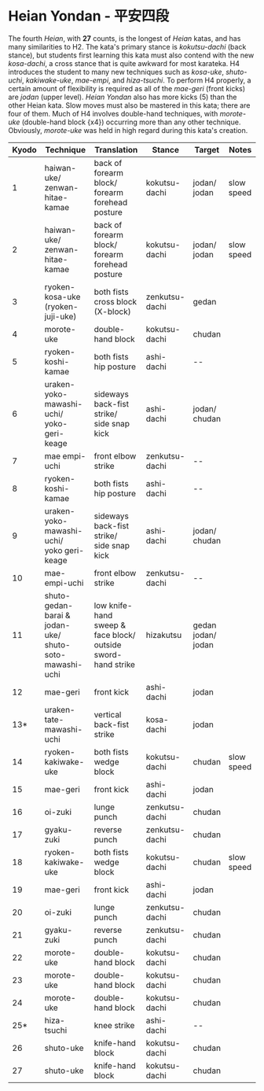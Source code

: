 # Heian Yondan - 平安四段

The fourth _Heian_, with **27** counts, is the longest of _Heian_ katas, and has many similarities to H2. The kata's primary stance is _kokutsu-dachi_ (back stance), but students first learning this kata must also contend with the new _kosa-dachi_, a cross stance that is quite awkward for most karateka. H4 introduces the student to many new techniques such as _kosa-uke_, _shuto-uchi_, _kakiwake-uke_, _mae-empi_, and _hiza-tsuchi_. To perform H4 properly, a certain amount of flexibility is required as all of the _mae-geri_ (front kicks) are _jodan_ (upper level). _Heian Yondan_ also has more kicks (5) than the other Heian kata. Slow moves must also be mastered in this kata; there are four of them. Much of H4 involves double-hand techniques, with _morote-uke_ (double-hand block {x4}) occurring more than any other technique. Obviously, _morote-uke_ was held in high regard during this kata's creation.


| Kyodo | Technique | Translation | Stance | Target | Notes |
| ----- | --------- | ----------- | ------ | ------ | ----- |
| 1     | haiwan-uke/<br>zenwan-hitae-kamae | back of forearm block/<br>forearm forehead posture | kokutsu-dachi | jodan/<br>jodan | slow speed |
| 2     | haiwan-uke/<br>zenwan-hitae-kamae | back of forearm block/<br>forearm forehead posture | kokutsu-dachi | jodan/<br>jodan | slow speed |
| 3     | ryoken-kosa-uke<br>(ryoken-juji-uke) | both fists cross block<br>(X-block) | zenkutsu-dachi | gedan | |
| 4     | morote-uke | double-hand block | kokutsu-dachi | chudan | |
| 5     | ryoken-koshi-kamae | both fists hip posture | ashi-dachi | -- | |
| 6     | uraken-yoko-mawashi-uchi/<br>yoko-geri-keage | sideways back-fist strike/<br>side snap kick | ashi-dachi | jodan/<br>chudan | |
| 7     | mae empi-uchi | front elbow strike | zenkutsu-dachi | -- | |
| 8     | ryoken-koshi-kamae | both fists hip posture | ashi-dachi | -- | |tsugi-ashi |
| 9     | uraken-yoko-mawashi-uchi/<br>yoko geri-keage | sideways back-fist strike/<br>side snap kick | ashi-dachi | jodan/<br>chudan | |
| 10    | mae-empi-uchi | front elbow strike | zenkutsu-dachi | -- | |
| 11    | shuto-gedan-barai &<br>jodan-uke/<br>shuto-soto-mawashi-uchi | low knife-hand sweep &<br>face block/<br>outside sword-hand strike | hizakutsu | gedan<br>jodan/<br>jodan | |
| 12    | mae-geri | front kick | ashi-dachi | jodan | |
| 13*   | uraken-tate-mawashi-uchi | vertical back-fist strike | kosa-dachi | jodan | |
| 14    | ryoken-kakiwake-uke | both fists wedge block | kokutsu-dachi | chudan | slow speed |
| 15    | mae-geri | front kick | ashi-dachi | jodan | |
| 16    | oi-zuki  | lunge punch | zenkutsu-dachi | chudan | |
| 17    | gyaku-zuki | reverse punch | zenkutsu-dachi | chudan | |
| 18    | ryoken-kakiwake-uke | both fists wedge block | kokutsu-dachi | chudan | slow speed |
| 19    | mae-geri | front kick | ashi-dachi | jodan | |
| 20    | oi-zuki  | lunge punch | zenkutsu-dachi | chudan | |
| 21    | gyaku-zuki | reverse punch | zenkutsu-dachi | chudan | |
| 22    | morote-uke | double-hand block | kokutsu-dachi | chudan | |
| 23    | morote-uke | double-hand block | kokutsu-dachi | chudan | |
| 24    | morote-uke | double-hand block | kokutsu-dachi | chudan | |
| 25*   | hiza-tsuchi | knee strike | ashi-dachi | -- | |
| 26    | shuto-uke | knife-hand block | kokutsu-dachi | chudan | |
| 27    | shuto-uke | knife-hand block | kokutsu-dachi | chudan | |
